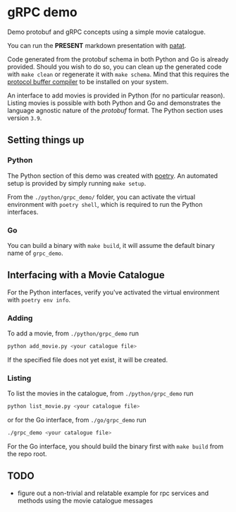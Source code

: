 # gRPC demo

Demo protobuf and gRPC concepts using a simple movie catalogue.

You can run the **PRESENT** markdown presentation with [patat](https://github.com/jaspervdj/patat).

Code generated from the protobuf schema in both Python and Go is already provided. Should you wish to do so, you can clean up the generated code with `make clean` or regenerate it with `make schema`. Mind that this requires the [protocol buffer compiler](https://grpc.io/docs/protoc-installation/) to be installed on your system.

An interface to add movies is provided in Python (for no particular reason).
Listing movies is possible with both Python and Go and demonstrates the language agnostic nature of the *protobuf* format.
The Python section uses version `3.9`.

## Setting things up

### Python

The Python section of this demo was created with [poetry](https://python-poetry.org/docs/). An automated setup is provided by simply running `make setup`.

From the `./python/grpc_demo/` folder, you can activate the virtual environment with `poetry shell`, which is required to run the Python interfaces.

### Go

You can build a binary with `make build`, it will assume the default binary name of `grpc_demo`.


## Interfacing with a Movie Catalogue

For the Python interfaces, verify you've activated the virtual environment with `poetry env info`.

### Adding

To add a movie, from `./python/grpc_demo` run

```bash
python add_movie.py <your catalogue file>
```

If the specified file does not yet exist, it will be created.

### Listing

To list the movies in the catalogue, from `./python/grpc_demo` run

```bash
python list_movie.py <your catalogue file>
```

or for the Go interface, from `./go/grpc_demo` run

```bash
./grpc_demo <your catalogue file>
```

For the Go interface, you should build the binary first with `make build` from the repo root. 

## TODO

* figure out a non-trivial and relatable example for rpc services and methods using the movie catalogue messages
